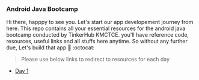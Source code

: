 ### Android Java Bootcamp
Hi there, happpy to see you. Let's start our app developement journey from here. This repo contains all your essential resources for the android java bootcamp conducted by TinkerHub KMCTCE. you'll have reference code, resources, useful links and all stuffs here anytime. So without any further due, Let's build that app :metal: :octocat: 
> Please use below links to redirect to resources for each day

- [Day 1](https://github.com/kariot/android-java-bootcamp/tree/day-1)
